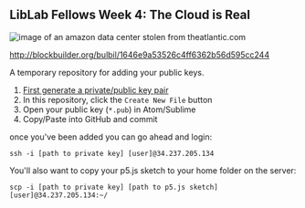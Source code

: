 ## LibLab Fellows Week 4: The Cloud is Real

![image of an amazon data center stolen from theatlantic.com](https://cdn.theatlantic.com/assets/media/img/mt/2016/01/08_image/lead_960.jpg?1452270370)

http://blockbuilder.org/bulbil/1646e9a53526c4ff6362b56d595cc244

A temporary repository for adding your public keys.

1) [First generate a private/public key pair](https://help.github.com/articles/generating-a-new-ssh-key-and-adding-it-to-the-ssh-agent/)
2) In this repository, click the `Create New File` button
3) Open your public key (`*.pub`) in Atom/Sublime
4) Copy/Paste into GitHub and commit

once you've been added you can go ahead and login:

`ssh -i [path to private key] [user]@34.237.205.134`

You'll also want to copy your p5.js sketch to your home folder on the server:

`scp -i [path to private key] [path to p5.js sketch] [user]@34.237.205.134:~/`
